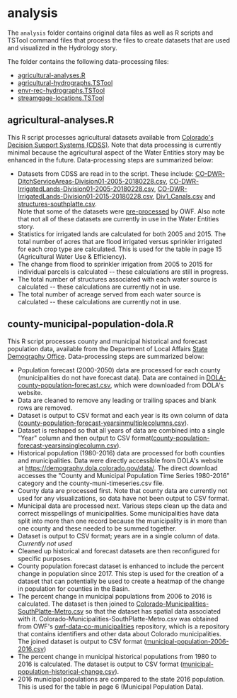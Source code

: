 # analysis #

The `analysis` folder contains original data files as well as R scripts and TSTool command files that process the files to create datasets that are used and 
visualized in the Hydrology story.

The folder contains the following data-processing files:

* [agricultural-analyses.R](#agricultural-analyses.R)
* [agricultural-hydrographs.TSTool](#agricultural-hydrographs.TSTool)
* [envr-rec-hydrographs.TSTool](#envr-rec-hydrographs.TSTool)
* [streamgage-locations.TSTool](#streamgage-locations.TSTool)

## agricultural-analyses.R ##
This R script processes agricultural datasets available from [Colorado's Decision Support Systems (CDSS)](http://cdss.state.co.us/GIS/Pages/AllGISData.aspx). 
Note that data processing is currently minimal because the agricultural aspect of the Water Entities story may be enhanced in the future.  Data-processing 
steps are summarized below:

* Datasets from CDSS are read in to the script.  These include: [CO-DWR-DitchServiceAreas-Division01-2005-20180228.csv](https://github.com/OpenWaterFoundation/swsi-story-sp-entities/blob/master/analysis/CO-DWR-DitchServiceAreas-Division01-2005-20180228.csv), 
[CO-DWR-IrrigatedLands-Division01-2005-20180228.csv](https://github.com/OpenWaterFoundation/swsi-story-sp-entities/blob/master/analysis/CO-DWR-IrrigatedLands-Division01-2005-20180228.csv), 
[CO-DWR-IrrigatedLands-Division01-2015-20180228.csv](https://github.com/OpenWaterFoundation/swsi-story-sp-entities/blob/master/analysis/CO-DWR-IrrigatedLands-Division01-2015-20180228.csv), 
[Div1_Canals.csv](https://github.com/OpenWaterFoundation/swsi-story-sp-entities/blob/master/analysis/Div1_Canals.csv) and 
[structures-southplatte.csv](https://github.com/OpenWaterFoundation/swsi-story-sp-entities/blob/master/analysis/structures-southplatte.csv).  
Note that some of the datasets were [pre-processed](http://data.openwaterfoundation.org/co/cdss-data-spatial-bybasin/) 
by OWF.  Also note that not all of these datasets are currently in use in the Water Entities story.
* Statistics for irrigated lands are calculated for both 2005 and 2015.  The total number of acres that are flood irrigated versus sprinkler 
irrigated for each crop type are calculated.  This is used for the table in page 15 (Agricultural Water Use & Efficiency).
* The change from flood to sprinkler irrigation from 2005 to 2015 for individual parcels is calculated -- these calculations are still in progress.
* The total number of structures associated with each water source is calculated -- these calculations are currently not in use.
* The total number of acreage served from each water source is calculated -- these calculations are currently not in use.


## county-municipal-population-dola.R ##
This R script processes county and municipal historical and forecast population data, available from the Department of Local Affairs 
[State Demography Office](https://demography.dola.colorado.gov/data/).  Data-processing steps are summarized below:

* Population forecast (2000-2050) data are processed for each county (municipalities do not have forecast data).  Data are contained 
in [DOLA-county-population-forecast.csv](https://github.com/OpenWaterFoundation/swsi-story-sp-entities/blob/master/analysis/DOLA-county-population-forecast.csv), 
which were downloaded from DOLA's website.
* Data are cleaned to remove any leading or trailing spaces and blank rows are removed.
* Dataset is output to CSV format and each year is its own column of data ([county-population-forecast-yearsinmultiplecolumns.csv](https://github.com/OpenWaterFoundation/swsi-story-sp-entities/blob/master/analysis/county-population-forecast-yearsinmultiplecolumns.csv)).
* Dataset is reshaped so that all years of data are combined into a single "Year" column and then output to CSV format([county-population-forecast-yearsinsinglecolumn.csv](https://github.com/OpenWaterFoundation/swsi-story-sp-entities/blob/master/site/data/county-population-forecast-yearsinsinglecolumn.csv)).
* Historical population (1980-2016) data are processed for both counties and municipalities.  Data were directly accessible from 
DOLA's website at https://demography.dola.colorado.gov/data/.  The direct download accesses the "County and Municipal Population 
Time Series 1980-2016" category and the county-muni-timeseries.csv file.
* County data are processed first.  Note that county data are currently not used for any visualizations, so data have not been output 
to CSV format.
* Municipal data are processed next.  Various steps clean up the data and correct misspellings of municipalities.  Some 
municipalities have data split into more than one record because the municipality is in more than one county and these needed to be 
summed together.
* Dataset is output to CSV format; years are in a single column of data.  *Currently not used* 
* Cleaned up historical and forecast datasets are then reconfigured for specific purposes.
* County population forecast dataset is enhanced to include the percent change in population since 2017.  This step is used for the 
creation of a dataset that can potentially be used to create a heatmap of the change in population for counties in the Basin.
* The percent change in municipal populations from 2006 to 2016 is calculated.  The dataset is then joined to 
[Colorado-Municipalities-SouthPlatte-Metro.csv](https://github.com/OpenWaterFoundation/swsi-story-sp-entities/blob/master/analysis/Colorado-Municipalities-SouthPlatte-Metro.csv) 
so that the dataset has spatial data associated with it.  Colorado-Municipalities-SouthPlatte-Metro.csv was obtained from OWF's [owf-data-co-municipalities](https://github.com/OpenWaterFoundation/owf-data-co-municipalities) 
repository, which is a repository that contains identifiers and other data about Colorado municipalities.  The joined dataset is output to CSV format 
([municipal-population-2006-2016.csv](https://github.com/OpenWaterFoundation/swsi-story-sp-entities/blob/master/site/data/municipal-population-2006-2016.csv))
* The percent change in municipal historical populations from 1980 to 2016 is calculated.  The dataset is output to CSV format 
([municipal-population-historical-change.csv](https://github.com/OpenWaterFoundation/swsi-story-sp-entities/blob/master/site/data/municipal-population-historical-change.csv)).
* 2016 municipal populations are compared to the state 2016 population.  This is used for the table in page 6 (Municipal Population Data).

